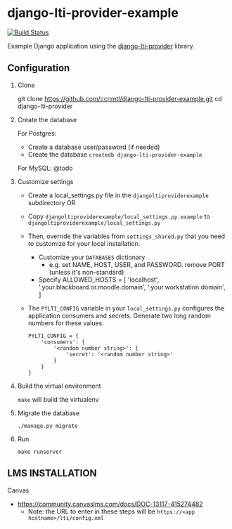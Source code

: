 # django-lti-provider-example

[![Build Status](https://travis-ci.org/ccnmtl/django-lti-provider-example.svg?branch=master)](https://travis-ci.org/ccnmtl/django-lti-provider-example)

Example Django application using the [django-lti-provider](https://github.com/ccnmtl/django-lti-provider) library.

## Configuration

1. Clone

    git clone https://github.com/ccnmtl/django-lti-provider-example.git
    cd django-lti-provider

2. Create the database

   For Postgres:
     * Create a database user/password (if needed)
     * Create the database `createdb django-lti-provider-example`

   For MySQL:
    @todo

3. Customize settings

    * Create a local_settings.py file in the `djangoltiproviderexample` subdirectory OR
    * Copy `djangoltiproviderexample/local_settings.py.example` to `djangoltiproviderexample/local_settings.py`
    * Then, override the variables from `settings_shared.py` that you need to customize for your local installation.
      * Customize your `DATABASES` dictionary
        * e.g. set NAME, HOST, USER, and PASSWORD. remove PORT (unless it's non-standard)
      * Specify ALLOWED_HOSTS = [ 'localhost', '.your.blackboard.or.moodle.domain', '.your.workstation.domain', ]
    * The ``PYLTI_CONFIG`` variable in your ``local_settings.py`` configures the application consumers and secrets. Generate two long random numbers for these values.

       ```
       PYLTI_CONFIG = {
           'consumers': {
               '<random number string>': {
                   'secret': '<random number string>'
               }
           }
       }
       ```
4. Build the virtual environment

   `make` will build the virtualenv

5. Migrate the database

   `./manage.py migrate`

6. Run

    `make runserver`

## LMS INSTALLATION

Canvas
* https://community.canvaslms.com/docs/DOC-13117-415274482
  * Note: the URL to enter in these steps will be `https://<app hostname>/lti/config.xml`

